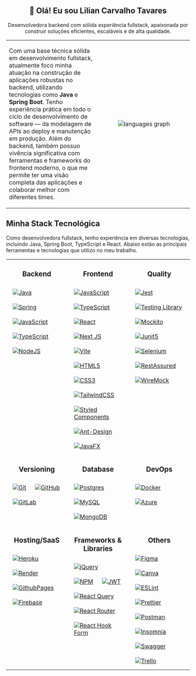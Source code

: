 <h2 align="center"> 👋 Olá! Eu sou Lilian Carvalho Tavares </h2>

<p align="center">
  Desenvolvedora backend com sólida experiência fullstack, apaixonada por construir soluções eficientes, escaláveis e de alta qualidade.
</p>

<table>
    <tr>
      <td width="50%">
    <p align="left">
        Com uma base técnica sólida em desenvolvimento fullstack, atualmente foco minha atuação na construção de aplicações robustas no backend, utilizando tecnologias como <strong>Java</strong> e <strong>Spring Boot</strong>. Tenho experiência prática em todo o ciclo de desenvolvimento de software — da modelagem de APIs ao deploy e manutenção em produção.
        Além do backend, também possuo vivência significativa com ferramentas e frameworks do frontend moderno, o que me permite ter uma visão completa das aplicações e colaborar melhor com diferentes times.
      </p>
      </td>
      <td align="center">
        <img src="https://github-readme-stats.vercel.app/api/top-langs?username=liliantavarez&locale=en&hide_title=true&layout=compact&card_width=460&langs_count=3&theme=dark&hide_border=true&order=2&hide=html,css" alt="languages graph"  />
      </td>
    </tr>
</table>

<h2>Minha Stack Tecnológica</h2>
<p>Como desenvolvedora fullstack, tenho experiência em diversas tecnologias, incluindo Java, Spring Boot, TypeScript e React. Abaixo estão as principais ferramentas e tecnologias que utilizo no meu trabalho.</p>

<table>
    <tr>
     <td valign="top" width="33%">
        <h3 align="center">Backend</h3>
        <div align="left">
          <a href="https://www.java.com/" target="_blank"><img style="margin: 10px" src="https://img.shields.io/badge/java-%23ED8B00.svg?style=flat&logo=openjdk&logoColor=white" alt="Java" /></a>
          <a href="https://spring.io/" target="_blank"><img style="margin: 10px" src="https://img.shields.io/badge/spring-%236DB33F.svg?style=flat&logo=spring&logoColor=white" alt="Spring" /></a>
          <a href="https://www.javascript.com/" target="_blank"><img style="margin: 10px" src="https://img.shields.io/badge/javascript-%23323330.svg?style=flat&logo=javascript&logoColor=%23F7DF1E" alt="JavaScript" /></a>
          <a href="https://www.typescriptlang.org/" target="_blank"><img style="margin: 10px" src="https://img.shields.io/badge/typescript-%23007ACC.svg?style=flat&logo=typescript&logoColor=white" alt="TypeScript" /></a>
          <a href="https://nodejs.org/" target="_blank"><img style="margin: 10px" src="https://img.shields.io/badge/node.js-6DA55F?style=flat&logo=node.js&logoColor=white" alt="NodeJS" /></a>
        </div>
      </td>
      <td width="33%">
        <h3 align="center">Frontend</h3>
        <div align="left">
          <a href="https://www.javascript.com/" target="_blank"><img style="margin: 10px" src="https://img.shields.io/badge/javascript-%23323330.svg?style=flat&logo=javascript&logoColor=%23F7DF1E" alt="JavaScript" /></a>
          <a href="https://www.typescriptlang.org/" target="_blank"><img style="margin: 10px" src="https://img.shields.io/badge/typescript-%23007ACC.svg?style=flat&logo=typescript&logoColor=white" alt="TypeScript" /></a>
          <a href="https://reactjs.org/" target="_blank"><img style="margin: 10px" src="https://img.shields.io/badge/react-%2320232a.svg?style=flat&logo=react&logoColor=%2361DAFB" alt="React" /></a>
          <a href="https://nextjs.org/" target="_blank"><img style="margin: 10px" src="https://img.shields.io/badge/Next-black?style=flat&logo=next.js&logoColor=white" alt="Next JS" /></a>
          <a href="https://vitejs.dev/" target="_blank"><img style="margin: 10px" src="https://img.shields.io/badge/vite-%23646CFF.svg?style=flat&logo=vite&logoColor=white" alt="Vite" /></a>
          <a href="https://www.w3.org/TR/html52/" target="_blank"><img style="margin: 10px" src="https://img.shields.io/badge/html5-%23E34F26.svg?style=flat&logo=html5&logoColor=white" alt="HTML5" /></a>
          <a href="https://www.w3.org/Style/CSS/" target="_blank"><img style="margin: 10px" src="https://img.shields.io/badge/CSS3-1572B6?style=flat&logo=css3&logoColor=white" alt="CSS3" /></a>
          <a href="https://tailwindcss.com/" target="_blank"><img style="margin: 10px" src="https://img.shields.io/badge/tailwindcss-%2338B2AC.svg?style=flat&logo=tailwind-css&logoColor=white" alt="TailwindCSS" /></a>
          <a href="https://styled-components.com/" target="_blank"><img style="margin: 10px" src="https://img.shields.io/badge/styled--components-DB7093?style=flat&logo=styled-components&logoColor=white" alt="Styled Components" /></a>
          <a href="https://ant.design/" target="_blank"><img style="margin: 10px" src="https://img.shields.io/badge/-AntDesign-%230170FE?style=flat&logo=ant-design&logoColor=white" alt="Ant-Design" /></a>
          <a href="https://openjfx.io/" target="_blank"><img style="margin: 10px" src="https://img.shields.io/badge/javafx-%23FF0000.svg?style=flat&logo=javafx&logoColor=white" alt="JavaFX" /></a>
        </div>
      </td>
      <td valign="top" width="33%">
        <h3 align="center">Quality</h3>
        <div align="left">
          <a href="https://jestjs.io/" target="_blank"><img style="margin: 10px" src="https://img.shields.io/badge/-jest-%23C21325?style=flat&logo=jest&logoColor=white" alt="Jest" /></a>
          <a href="https://testing-library.com/" target="_blank"><img style="margin: 10px" src="https://img.shields.io/badge/-TestingLibrary-%23E33332?style=flat&logo=testing-library&logoColor=white" alt="Testing Library" /></a>
          <a href="https://site.mockito.org/" target="_blank"><img style="margin: 10px" src="https://img.shields.io/badge/mockito-%6C9D25.svg?style=flat&logo=mockito&logoColor=%6C9D25" alt="Mockito" /></a>
          <a href="https://junit.org/junit5/" target="_blank"><img style="margin: 10px" src="https://img.shields.io/badge/junit5-%23323330.svg?style=flat&logo=junit5&logoColor=%25A162" alt="Junit5" /></a>
          <a href="https://www.selenium.dev/" target="_blank"><img style="margin: 10px" src="https://img.shields.io/badge/selenium-%43B02A?style=flat&logo=selenium&logoColor=white" alt="Selenium" /></a>
          <a href="https://rest-assured.io/" target="_blank"><img style="margin: 10px" src="https://img.shields.io/badge/rest-assured-%109B2E?style=flat&logo=rest-assured&logoColor=white" alt="RestAssured" /></a>
          <a href="http://wiremock.org/" target="_blank"><img style="margin: 10px" src="https://img.shields.io/badge/wire-mock-FF9505?style=flat" alt="WireMock" /></a>
        </div>
      </td>
    </tr>
    <tr>
      <td valign="top" width="33%">
        <h3 align="center">Versioning</h3>
        <div align="left">
          <a href="https://git-scm.com/" target="_blank"><img style="margin: 10px" src="https://img.shields.io/badge/git-%23F05033.svg?style=flat&logo=git&logoColor=white" alt="Git" /></a>
          <a href="https://github.com/" target="_blank"><img style="margin: 10px" src="https://img.shields.io/badge/github-%23121011.svg?style=flat&logo=github&logoColor=white" alt="GitHub" /></a>
          <a href="https://gitlab.com/" target="_blank"><img style="margin: 10px" src="https://img.shields.io/badge/gitlab-%23181717.svg?style=flat&logo=gitlab&logoColor=white" alt="GitLab" /></a>
        </div>
      </td>
      <td valign="top" width="33%">
        <h3 align="center">Database</h3>
        <div align="left">
          <a href="https://www.postgresql.org/" target="_blank"><img style="margin: 10px" src="https://img.shields.io/badge/postgres-%23316192.svg?style=flat&logo=postgresql&logoColor=white" alt="Postgres" /></a>
          <a href="https://www.mysql.com/" target="_blank"><img style="margin: 10px" src="https://img.shields.io/badge/mysql-4479A1.svg?style=flat&logo=mysql&logoColor=white" alt="MySQL" /></a>
          <a href="https://www.mongodb.com/" target="_blank"><img style="margin: 10px" src="https://img.shields.io/badge/MongoDB-%234ea94b.svg?style=flat&logo=mongodb&logoColor=white" alt="MongoDB" /></a>
        </div>
      </td>
      <td valign="top" width="33%">
        <h3 align="center">DevOps</h3>
        <div align="left">
          <a href="https://www.docker.com/" target="_blank"><img style="margin: 10px" src="https://img.shields.io/badge/Docker-%230db7ed.svg?style=flat&logo=docker&logoColor=white" alt="Docker" /></a>
          <a href="https://azure.microsoft.com/" target="_blank"><img style="margin: 10px" src="https://img.shields.io/badge/Azure-%230072C6.svg?style=flat&logo=microsoftazure&logoColor=white" alt="Azure" /></a>
        </div>
      </td>
    </tr>
    <tr>
      <td valign="top" width="33%">
        <h3 align="center">Hosting/SaaS</h3>
        <div align="left">
            <a href="https://www.heroku.com/" target="_blank"><img style="margin: 10px" src="https://img.shields.io/badge/Heroku-%23430098.svg?style=flat&logo=heroku&logoColor=white" alt="Heroku" /></a>
            <a href="https://render.com/" target="_blank"><img style="margin: 10px" src="https://img.shields.io/badge/Render-%46E3B7.svg?style=flat&logo=render&logoColor=white" alt="Render" /></a>
            <a href="https://pages.github.com/" target="_blank"><img style="margin: 10px" src="https://img.shields.io/badge/Github%20Pages-121013?style=flat&logo=github&logoColor=white" alt="GithubPages" /></a>
            <a href="https://firebase.google.com/" target="_blank"><img style="margin: 10px" src="https://img.shields.io/badge/Firebase-%23039BE5.svg?style=flat&logo=firebase" alt="Firebase" /></a>            
        </div>
      </td>    
      <td valign="top" width="33%">
        <h3 align="center">Frameworks & Libraries</h3>
        <div align="left">
            <a href="https://jquery.com/" target="_blank"><img style="margin: 10px" src="https://img.shields.io/badge/jquery-%230769AD.svg?style=flat&logo=jquery&logoColor=white" alt="jQuery" /></a>
            <a href="https://www.npmjs.com/" target="_blank"><img style="margin: 10px" src="https://img.shields.io/badge/NPM-%23CB3837.svg?style=flat&logo=npm&logoColor=white" alt="NPM" /></a>
            <a href="https://jwt.io/" target="_blank"><img style="margin: 10px" src="https://img.shields.io/badge/JWT-black?style=flat&logo=JSON%20web%20tokens" alt="JWT" /></a>
            <a href="https://react-query.tanstack.com/" target="_blank"><img style="margin: 10px" src="https://img.shields.io/badge/-React%20Query-FF4154?style=flat&logo=react%20query&logoColor=white" alt="React Query" /></a>
            <a href="https://reactrouter.com/" target="_blank"><img style="margin: 10px" src="https://img.shields.io/badge/React_Router-CA4245?style=flat&logo=react-router&logoColor=white" alt="React Router" /></a>
            <a href="https://react-hook-form.com/" target="_blank"><img style="margin: 10px" src="https://img.shields.io/badge/React%20Hook%20Form-%23EC5990.svg?style=flat&logo=reacthookform&logoColor=white" alt="React Hook Form" /></a>
        </div>
      </td>   
      <td valign="top" width="33%">
        <h3 align="center">Others</h3>
        <div align="left">
            <a href="https://www.figma.com/" target="_blank"><img style="margin: 10px" src="https://img.shields.io/badge/Figma-%23F24E1E.svg?style=flat&logo=figma&logoColor=white" alt="Figma" /></a>
            <a href="https://www.canva.com/" target="_blank"><img style="margin: 10px" src="https://img.shields.io/badge/Canva-%2300C4CC.svg?style=flat&logo=Canva&logoColor=white" alt="Canva" /></a>
            <a href="https://eslint.org/" target="_blank"><img style="margin: 10px" src="https://img.shields.io/badge/ESLint-4B3263?style=flat&logo=eslint&logoColor=white" alt="ESLint" /></a>
            <a href="https://prettier.io/" target="_blank"><img style="margin: 10px" src="https://img.shields.io/badge/Prettier-F7B93E?style=flat&logo=prettier&logoColor=white" alt="Prettier" /></a>
            <a href="https://www.postman.com/" target="_blank"><img style="margin: 10px" src="https://img.shields.io/badge/Postman-FF6C37?style=flat&logo=postman&logoColor=white" alt="Postman" /></a>
            <a href="https://insomnia.rest/" target="_blank"><img style="margin: 10px" src="https://img.shields.io/badge/Insomnia-black?style=flat&logo=insomnia&logoColor=5849BE" alt="Insomnia" /></a>
            <a href="https://swagger.io/" target="_blank"><img style="margin: 10px" src="https://img.shields.io/badge/-Swagger-%23Clojure?style=flat&logo=swagger&logoColor=white" alt="Swagger" /></a>
            <a href="https://trello.com/" target="_blank"><img style="margin: 10px" src="https://img.shields.io/badge/Trello-%23026AA7.svg?style=flat&logo=Trello&logoColor=white" alt="Trello" /></a>
        </div>
      </td>  
    </tr>    
</table>
